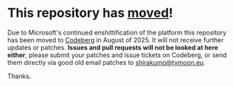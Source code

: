 # This repository has [moved](https://shirakumo.org/projects/radiance-contribs)!
Due to Microsoft's continued enshittification of the platform this repository has been moved to [Codeberg](https://shirakumo.org/projects/radiance-contribs) in August of 2025. It will not receive further updates or patches. **Issues and pull requests will not be looked at here either**, please submit your patches and issue tickets on Codeberg, or send them directly via good old email patches to [shirakumo@tymoon.eu](mailto:shirakumo@tymoon.eu).

Thanks.